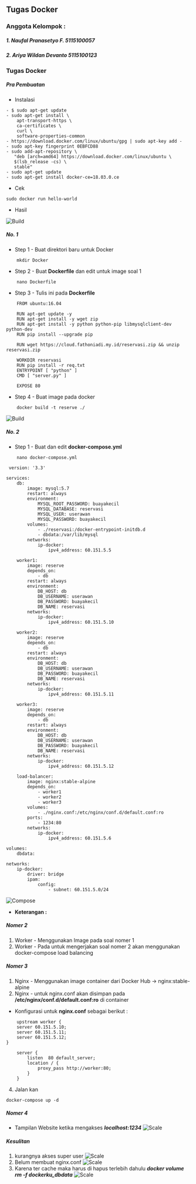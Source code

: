 ## Tugas Docker

### Anggota Kelompok :

##### 1. Naufal Pranasetyo F.	5115100057
##### 2. Ariya Wildan Devanto	5115100123

### Tugas Docker

##### Pra Pembuatan
- Instalasi 

```
- $ sudo apt-get update
- sudo apt-get install \
    apt-transport-https \
    ca-certificates \
    curl \
    software-properties-common
- https://download.docker.com/linux/ubuntu/gpg | sudo apt-key add -
- sudo apt-key fingerprint 0EBFCD88
- sudo add-apt-repository \
   "deb [arch=amd64] https://download.docker.com/linux/ubuntu \
   $(lsb_release -cs) \
   stable"
- sudo apt-get update
- sudo apt-get install docker-ce=18.03.0.ce
```
- Cek 

```
sudo docker run hello-world
```
- Hasil

![Build](img/4.png "Build-Image")


##### No. 1
- Step 1 - Buat direktori baru untuk Docker
```
    mkdir Docker
```
- Step 2 - Buat **Dockerfile** dan edit untuk image soal 1
```
    nano Dockerfile
```
- Step 3 - Tulis ini pada **Dockerfile**
```
    FROM ubuntu:16.04

    RUN apt-get update -y
    RUN apt-get install -y wget zip
    RUN apt-get install -y python python-pip libmysqlclient-dev python-dev
    RUN pip install --upgrade pip

    RUN wget https://cloud.fathoniadi.my.id/reservasi.zip && unzip reservasi.zip

    WORKDIR reservasi
    RUN pip install -r req.txt
    ENTRYPOINT [ "python" ]
    CMD [ "server.py" ]

    EXPOSE 80
```
- Step 4 - Buat image pada docker
```
    docker build -t reserve ./
```
![Build](img/1.png "Build-Image")

##### No. 2 
- Step 1 - Buat dan edit **docker-compose.yml**
```
    nano docker-compose.yml
```

```
 version: '3.3'

services:
    db:
        image: mysql:5.7
        restart: always
        environment:
            MYSQL_ROOT_PASSWORD: buayakecil
            MYSQL_DATABASE: reservasi
            MYSQL_USER: userawan
            MYSQL_PASSWORD: buayakecil
        volumes:
            - ./reservasi:/docker-entrypoint-initdb.d
            - dbdata:/var/lib/mysql
        networks:
            ip-docker:
                ipv4_address: 60.151.5.5

    worker1:
        image: reserve
        depends_on:
            - db
        restart: always
        environment: 
            DB_HOST: db
            DB_USERNAME: userawan
            DB_PASSWORD: buayakecil
            DB_NAME: reservasi
        networks:
            ip-docker:
                ipv4_address: 60.151.5.10

    worker2:
        image: reserve
        depends_on:
            - db
        restart: always
        environment: 
            DB_HOST: db
            DB_USERNAME: userawan
            DB_PASSWORD: buayakecil
            DB_NAME: reservasi
        networks:
            ip-docker:
                ipv4_address: 60.151.5.11

    worker3:
        image: reserve
        depends_on:
            - db
        restart: always
        environment:
            DB_HOST: db
            DB_USERNAME: userawan
            DB_PASSWORD: buayakecil
            DB_NAME: reservasi
        networks:
            ip-docker:
                ipv4_address: 60.151.5.12

    load-balancer:
        image: nginx:stable-alpine
        depends_on:
            - worker1
            - worker2
            - worker3
        volumes:
            - ./nginx.conf:/etc/nginx/conf.d/default.conf:ro
        ports:
            - 1234:80
        networks: 
            ip-docker:
                ipv4_address: 60.151.5.6

volumes:
    dbdata:

networks: 
    ip-docker:
        driver: bridge
        ipam: 
            config:
                - subnet: 60.151.5.0/24
```

![Compose](img/2.png "Docker Compose")

- **Keterangan :**
##### Nomer 2
1. Worker - Menggunakan Image pada soal nomer 1
2. Worker - Pada untuk mengerjakan soal nomer 2 akan menggunakan docker-compose load balancing

##### Nomer 3
1. Nginx - Menggunakan image container dari Docker Hub -> nginx:stable-alpine
2. Nginx - untuk nginx.conf akan disimpan pada **/etc/nginx/conf.d/default.conf:ro** di container

- Konfigurasi untuk **nginx.conf** sebagai berikut :
```
    upstream worker {
    server 60.151.5.10;
    server 60.151.5.11;
    server 60.151.5.12;
}

    server {
        listen  80 default_server;
        location / {
            proxy_pass http://worker:80;
        }
    }
```
4. Jalan kan 
```
docker-compose up -d
```
##### Nomer 4
- Tampilan Website ketika mengakses ***localhost:1234***
![Scale](img/8.png "Docker Sc")

##### Kesulitan 
1. kurangnya akses super user
![Scale](img/5.png "Docker Sc")
2. Belum membuat nginx.conf
![Scale](img/6.png "Docker Sc")
3. Karena ter cache maka harus di hapus terlebih dahulu ***docker volume rm -f dockerku_dbdata***
![Scale](img/7.png "Docker Sc")
